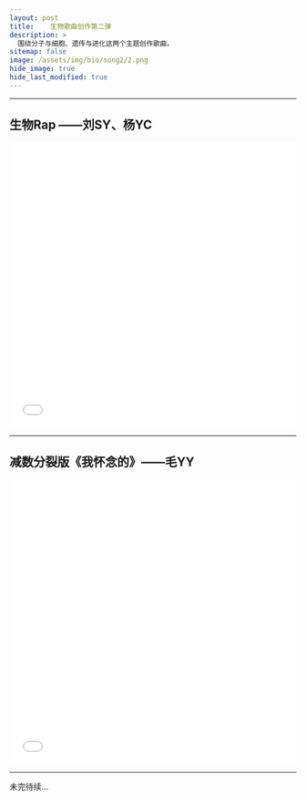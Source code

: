 ```yaml
---
layout: post
title:    生物歌曲创作第二弹
description: >
  围绕分子与细胞、遗传与进化这两个主题创作歌曲。
sitemap: false
image: /assets/img/bio/song2/2.png
hide_image: true
hide_last_modified: true
---
```


---

## 生物Rap ——刘SY、杨YC

<iframe src="//player.bilibili.com/player.html?isOutside=true&aid=112699975405441&bvid=BV1XWhMe7Eaj&cid=500001599900107&p=1&high_quality=1&danmaku=0&autoplay=0" allowfullscreen="allowfullscreen" width="100%" height="500" scrolling="no" frameborder="0" sandbox="allow-top-navigation allow-same-origin allow-forms allow-scripts"></iframe>

---

## 减数分裂版《我怀念的》——毛YY

<iframe src="//player.bilibili.com/player.html?isOutside=true&aid=112703532174478&bvid=BV1ymhGe7E2L&cid=500001600399335&p=1&high_quality=1&danmaku=0&autoplay=0" allowfullscreen="allowfullscreen" width="100%" height="500" scrolling="no" frameborder="0" sandbox="allow-top-navigation allow-same-origin allow-forms allow-scripts"></iframe>

---

未完待续...